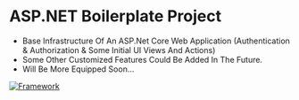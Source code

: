 # ASP.NET Boilerplate Project
- Base Infrastructure Of An ASP.Net Core Web Application (Authentication &amp; Authorization &amp; Some Initial UI Views And Actions)  
- Some Other Customized Features Could Be Added In The Future.
- Will Be More Equipped Soon...  

[![Framework](https://skillicons.dev/icons?i=cs,dotnet)](https://skillicons.dev)
